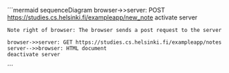 ´´´mermaid
sequenceDiagram
	browser->>server: POST https://studies.cs.helsinki.fi/exampleapp/new_note
	activate server

	Note right of browser: The browser sends a post request to the server

	browser->>server: GET https://studies.cs.helsinki.fi/exampleapp/notes
	server-->>browser: HTML document
	deactivate server

´´´
